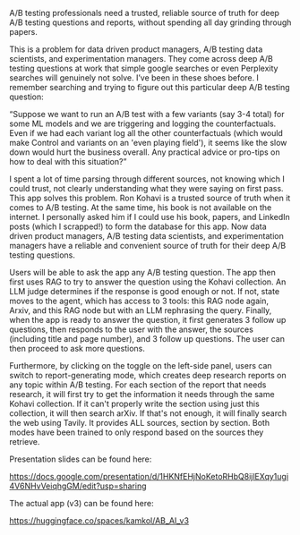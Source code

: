 A/B testing professionals need a trusted, reliable source of truth for deep A/B testing questions and reports, without spending all day grinding through papers.

This is a problem for data driven product managers, A/B testing data scientists, and experimentation managers. They come across deep A/B testing questions at work that simple google searches or even Perplexity searches will genuinely not solve. I’ve been in these shoes before. I remember searching and trying to figure out this particular deep A/B testing question:

“Suppose we want to run an A/B test with a few variants (say 3-4 total) for some ML models and we are triggering and logging the counterfactuals. Even if we had each variant log all the other counterfactuals (which would make Control and variants on an 'even playing field'), it seems like the slow down would hurt the business overall. Any practical advice or pro-tips on how to deal with this situation?”

I spent a lot of time parsing through different sources, not knowing which I could trust, not clearly understanding what they were saying on first pass. This app solves this problem. Ron Kohavi is a trusted source of truth when it comes to A/B testing. At the same time, his book is not available on the internet. I personally asked him if I could use his book, papers, and LinkedIn posts (which I scrapped!) to form the database for this app. Now data driven product managers, A/B testing data scientists, and experimentation managers have a reliable and convenient source of truth for their deep A/B testing questions.

Users will be able to ask the app any A/B testing question. The app then first uses RAG to try to answer the question using the Kohavi collection. An LLM judge determines if the response is good enough or not. If not, state moves to the agent, which has access to 3 tools: this RAG node again, Arxiv, and this RAG node but with an LLM rephrasing the query. Finally, when the app is ready to answer the question, it first generates 3 follow up questions, then responds to the user with the answer, the sources (including title and page number), and 3 follow up questions. The user can then proceed to ask more questions.

Furthermore, by clicking on the toggle on the left-side panel, users can switch to report-generating mode, which creates deep research reports on any topic within A/B testing. For each section of the report that needs research, it will first try to get the information it needs through the same Kohavi collection. If it can't properly write the section using just this collection, it will then search arXiv. If that's not enough, it will finally search the web using Tavily. It provides ALL sources, section by section. Both modes have been trained to only respond based on the sources they retrieve.

Presentation slides can be found here:

https://docs.google.com/presentation/d/1HKNfEHjNoKetoRHbQ8ijlEXqy1ugi4V6NHvVeiqhgGM/edit?usp=sharing 

The actual app (v3) can be found here:

https://huggingface.co/spaces/kamkol/AB_AI_v3 